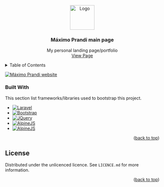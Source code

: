 <a name="readme-top"></a>

<!-- PROJECT SHIELDS -->
<!--
*** I'm using markdown "reference style" links for readability.
*** Reference links are enclosed in brackets [ ] instead of parentheses ( ).
*** See the bottom of this document for the declaration of the reference variables
*** for contributors-url, forks-url, etc. This is an optional, concise syntax you may use.
*** https://www.markdownguide.org/basic-syntax/#reference-style-links
-->

<!-- PROJECT LOGO -->
<br />
<div align="center">
  <a href="https://maximoprandi.tech">
    <img src="https://i.postimg.cc/x1X1D7gL/apple-touch-icon.png" alt="Logo" width="80" height="80">
  </a>

  <h3 align="center">Máximo Prandi main page</h3>

  <p align="center">
    My personal landing page/portfolio
    <br />
    <a href="https://maximoprandi.tech">View Page</a>
  </p>
</div>



<!-- TABLE OF CONTENTS -->
<details>
  <summary>Table of Contents</summary>
  <ol>
    <li>
      <ul>
        <li><a href="#built-with">Built With</a></li>
      </ul>
    </li>
    <li><a href="#license">License</a></li>
  </ol>
</details>

[![Máximo Prandi website][product-screenshot]](https://maximoprandi.tech)

### Built With

This section list frameworks/libraries used to bootstrap this project.

* [![Laravel][Laravel.com]][Laravel-url]
* [![Bootstrap][Bootstrap.com]][Bootstrap-url]
* [![JQuery][JQuery.com]][JQuery-url]
* [![AlpineJS][Tailwind.com]][Tailwind-url]
* [![AlpineJS][Alpinejs.com]][Alpinejs-url]

<p align="right">(<a href="#readme-top">back to top</a>)</p>


<!-- LICENSE -->
## License

Distributed under the unlicenced licence. See `LICENCE.md` for more information.

<p align="right">(<a href="#readme-top">back to top</a>)</p>



<!-- MARKDOWN LINKS & IMAGES -->
<!-- https://www.markdownguide.org/basic-syntax/#reference-style-links -->
[license-shield]: https://img.shields.io/github/license/MaximoBrandi/maximoprandi.svg?style=for-the-badge
[license-url]: https://github.com/MaximoBrandi/maximoprandi/blob/master/LICENCE.md
[product-screenshot]: https://i.ibb.co/3RYfNcY/ascasfa.png
[Laravel.com]: https://img.shields.io/badge/Laravel-FF2D20?style=for-the-badge&logo=laravel&logoColor=white
[Laravel-url]: https://laravel.com
[Bootstrap.com]: https://img.shields.io/badge/Bootstrap-563D7C?style=for-the-badge&logo=bootstrap&logoColor=white
[Bootstrap-url]: https://getbootstrap.com
[JQuery.com]: https://img.shields.io/badge/jQuery-0769AD?style=for-the-badge&logo=jquery&logoColor=white
[JQuery-url]: https://jquery.com 
[Tailwind.com]: https://img.shields.io/badge/tailwindcss-%2338B2AC.svg?style=for-the-badge&logo=tailwind-css&logoColor=white
[Tailwind-url]: https://tailwindcss.com/ 
[Alpinejs.com]: https://img.shields.io/badge/AlpineJS-cccccc?style=for-the-badge&logo=alpine-linux&logoColor=white
[Alpinejs-url]: https://alpinejs.dev/
